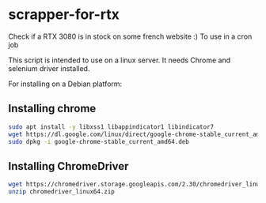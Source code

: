 # scrapper-for-rtx
Check if a RTX 3080 is in stock on some french website :)
To use in a cron job

This script is intended to use on a linux server.
It needs Chrome and selenium driver installed.

For installing on a Debian platform:
## Installing chrome
```bash
sudo apt install -y libxss1 libappindicator1 libindicator7
wget https://dl.google.com/linux/direct/google-chrome-stable_current_amd64.deb
sudo dpkg -i google-chrome-stable_current_amd64.deb
```
## Installing ChromeDriver
```bash
wget https://chromedriver.storage.googleapis.com/2.30/chromedriver_linux64.zip
unzip chromedriver_linux64.zip
```
